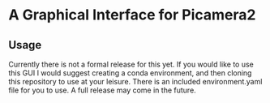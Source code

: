 # A Graphical Interface for Picamera2

## Usage
Currently there is not a formal release for this yet. If you would like to use this GUI I would suggest creating a conda environment, and then cloning this repository to use at your leisure. There is an included environment.yaml file for you to use. A full release may come in the future.  